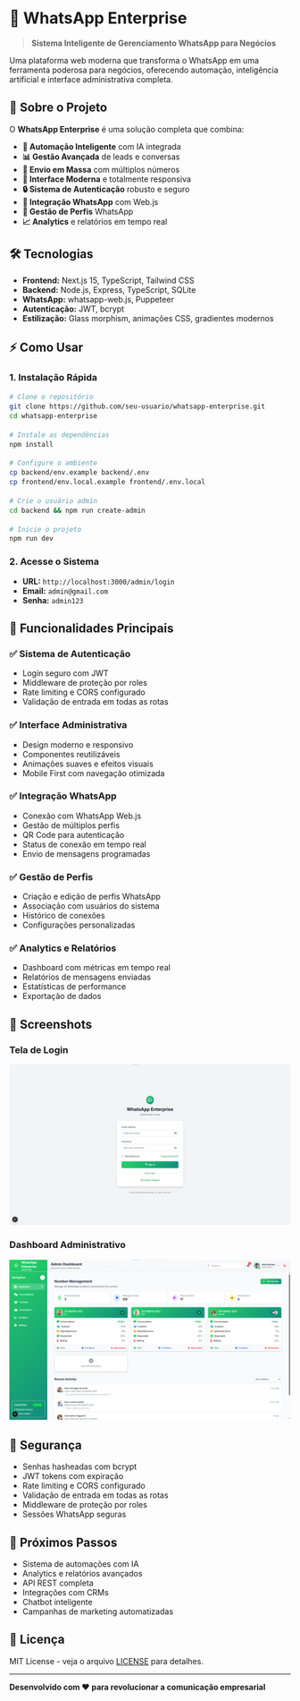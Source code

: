 # 📱 WhatsApp Enterprise

> **Sistema Inteligente de Gerenciamento WhatsApp para Negócios**

Uma plataforma web moderna que transforma o WhatsApp em uma ferramenta poderosa para negócios, oferecendo automação, inteligência artificial e interface administrativa completa.

## 🚀 Sobre o Projeto

O **WhatsApp Enterprise** é uma solução completa que combina:
- **🔄 Automação Inteligente** com IA integrada
- **📊 Gestão Avançada** de leads e conversas
- **📨 Envio em Massa** com múltiplos números
- **🎨 Interface Moderna** e totalmente responsiva
- **🔒 Sistema de Autenticação** robusto e seguro
- **🤖 Integração WhatsApp** com Web.js
- **👥 Gestão de Perfis** WhatsApp
- **📈 Analytics** e relatórios em tempo real

## 🛠️ Tecnologias

- **Frontend:** Next.js 15, TypeScript, Tailwind CSS
- **Backend:** Node.js, Express, TypeScript, SQLite
- **WhatsApp:** whatsapp-web.js, Puppeteer
- **Autenticação:** JWT, bcrypt
- **Estilização:** Glass morphism, animações CSS, gradientes modernos

## ⚡ Como Usar

### 1. Instalação Rápida
```bash
# Clone o repositório
git clone https://github.com/seu-usuario/whatsapp-enterprise.git
cd whatsapp-enterprise

# Instale as dependências
npm install

# Configure o ambiente
cp backend/env.example backend/.env
cp frontend/env.local.example frontend/.env.local

# Crie o usuário admin
cd backend && npm run create-admin

# Inicie o projeto
npm run dev
```

### 2. Acesse o Sistema
- **URL:** `http://localhost:3000/admin/login`
- **Email:** `admin@gmail.com`
- **Senha:** `admin123`

## 🎯 Funcionalidades Principais

### ✅ Sistema de Autenticação
- Login seguro com JWT
- Middleware de proteção por roles
- Rate limiting e CORS configurado
- Validação de entrada em todas as rotas

### ✅ Interface Administrativa
- Design moderno e responsivo
- Componentes reutilizáveis
- Animações suaves e efeitos visuais
- Mobile First com navegação otimizada

### ✅ Integração WhatsApp
- Conexão com WhatsApp Web.js
- Gestão de múltiplos perfis
- QR Code para autenticação
- Status de conexão em tempo real
- Envio de mensagens programadas

### ✅ Gestão de Perfis
- Criação e edição de perfis WhatsApp
- Associação com usuários do sistema
- Histórico de conexões
- Configurações personalizadas

### ✅ Analytics e Relatórios
- Dashboard com métricas em tempo real
- Relatórios de mensagens enviadas
- Estatísticas de performance
- Exportação de dados

## 📱 Screenshots

### Tela de Login
![Tela de Login](docs/adminLoginHome.png)

### Dashboard Administrativo
![Dashboard](docs/adminHome.png)

## 🔐 Segurança

- Senhas hasheadas com bcrypt
- JWT tokens com expiração
- Rate limiting e CORS configurado
- Validação de entrada em todas as rotas
- Middleware de proteção por roles
- Sessões WhatsApp seguras

## 🚀 Próximos Passos

- Sistema de automações com IA
- Analytics e relatórios avançados
- API REST completa
- Integrações com CRMs
- Chatbot inteligente
- Campanhas de marketing automatizadas

## 📄 Licença

MIT License - veja o arquivo [LICENSE](LICENSE) para detalhes.

---

**Desenvolvido com ❤️ para revolucionar a comunicação empresarial**
